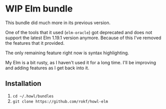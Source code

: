 # WIP Elm bundle

This bundle did much more in its previous version.

One of the tools that it used (`elm-oracle`) got deprecated and
does not support the latest Elm 1.19.1 version anymore.
Because of this I've removed the features that it
provided.

The only remaining feature right now is syntax highlighting.

My Elm is a bit rusty, as I haven't used it for a long time.
I'll be improving and adding features as I get back into it.

## Installation
1. `cd ~/.howl/bundles`
2. `git clone https://github.com/rokf/howl-elm`
